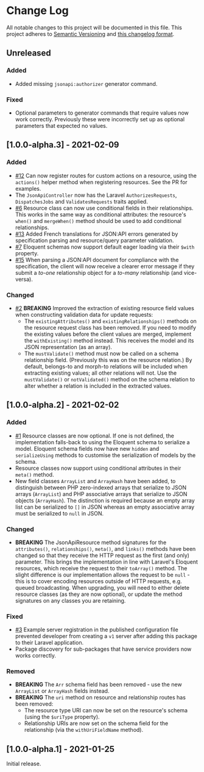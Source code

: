 # Change Log

All notable changes to this project will be documented in this file. This project adheres to
[Semantic Versioning](http://semver.org/) and [this changelog format](http://keepachangelog.com/).

## Unreleased

### Added

- Added missing `jsonapi:authorizer` generator command.

### Fixed

- Optional parameters to generator commands that require values now work correctly. Previously these were incorrectly
  set up as optional parameters that expected no values.

## [1.0.0-alpha.3] - 2021-02-09

### Added

- [#12](https://github.com/laravel-json-api/laravel/pull/12) Can now register routes for custom actions on a resource,
  using the `actions()` helper method when registering resources. See the PR for examples.
- The `JsonApiController` now has the Laravel `AuthorizesRequests`, `DispatchesJobs` and `ValidatesRequests` traits
  applied.
- [#6](https://github.com/laravel-json-api/laravel/issues/6) Resource class can now use conditional fields in their
  relationships. This works in the same way as conditional attributes: the resource's `when()` and `mergeWhen()` method
  should be used to add conditional relationships.
- [#13](https://github.com/laravel-json-api/laravel/issues/13) Added French translations for JSON:API errors generated
  by specification parsing and resource/query parameter validation.
- [#7](https://github.com/laravel-json-api/laravel/issues/7) Eloquent schemas now support default eager loading via
  their `$with` property.
- [#15](https://github.com/laravel-json-api/laravel/issues/15) When parsing a JSON:API document for compliance with the
  specification, the client will now receive a clearer error message if they submit a *to-one* relationship object for a
  *to-many* relationship (and vice-versa).

### Changed

- [#2](https://github.com/laravel-json-api/laravel/issues/2) **BREAKING** Improved the extraction of existing resource
  field values when constructing validation data for update requests:
    - The `existingAttributes()` and `existingRelationships()` methods on the resource request class has been removed.
      If you need to modify the existing values before the client values are merged, implement the `withExisting()`
      method instead. This receives the model and its JSON representation (as an array).
    - The `mustValidate()` method must now be called on a schema relationship field. (Previously this was on the
      resource relation.) By default, belongs-to and morph-to relations will be included when extracting existing
      values; all other relations will not. Use the `mustValidate()` or `notValidated()` method on the schema relation
      to alter whether a relation is included in the extracted values.

## [1.0.0-alpha.2] - 2021-02-02

### Added

- [#1](https://github.com/laravel-json-api/laravel/pull/1)
  Resource classes are now optional. If one is not defined, the implementation falls-back to using the Eloquent schema
  to serialize a model. Eloquent schema fields now have new
  `hidden` and `serializeUsing` methods to customise the serialization of models by the schema.
- Resource classes now support using conditional attributes in their `meta()` method.
- New field classes `ArrayList` and `ArrayHash` have been added, to distinguish between PHP zero-indexed arrays that
  serialize to JSON arrays (`ArrayList`) and PHP associative arrays that serialize to JSON objects (`ArrayHash`). The
  distinction is required because an empty array list can be serialized to `[]` in JSON whereas an empty associative
  array must be serialized to `null` in JSON.

### Changed

- **BREAKING** The JsonApiResource method signatures for the `attributes()`, `relationships()`,
  `meta()`, and `links()` methods have been changed so that they receive the HTTP request as the first (and only)
  parameter. This brings the implementation in line with Laravel's Eloquent resources, which receive the request to
  their `toArray()` method. The slight difference is our implementation allows the request to be `null` - this is to
  cover encoding resources outside of HTTP requests, e.g. queued broadcasting. When upgrading, you will need to either
  delete resource classes (as they are now optional), or update the method signatures on any classes you are retaining.

### Fixed

- [#3](https://github.com/laravel-json-api/laravel/issues/3)
  Example server registration in the published configuration file prevented developer from creating a `v1` server after
  adding this package to their Laravel application.
- Package discovery for sub-packages that have service providers now works correctly.

### Removed

- **BREAKING** The `Arr` schema field has been removed - use the new `ArrayList` or `ArrayHash`
  fields instead.
- **BREAKING** The `uri` method on resource and relationship routes has been removed:
    - The resource type URI can now be set on the resource's schema (using the `$uriType` property).
    - Relationship URIs are now set on the schema field for the relationship (via the `withUriFieldName` method).

## [1.0.0-alpha.1] - 2021-01-25

Initial release.
